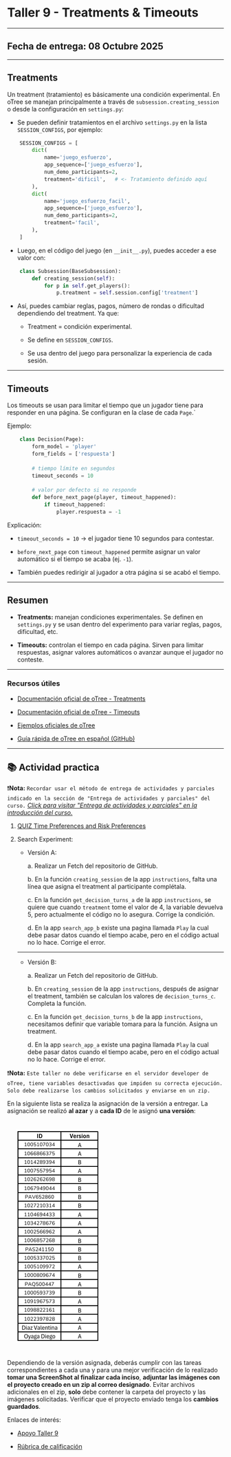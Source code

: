 # Taller 9 - Treatments & Timeouts
---
## Fecha de entrega: 08 Octubre 2025
---

## Treatments

Un treatment (tratamiento) es básicamente una condición experimental.
En oTree se manejan principalmente a través de `subsession.creating_session` o desde la configuración en `settings.py`:

- Se pueden definir tratamientos en el archivo `settings.py` en la lista `SESSION_CONFIGS`, por ejemplo:

```python
    SESSION_CONFIGS = [
        dict(
            name='juego_esfuerzo',
            app_sequence=['juego_esfuerzo'],
            num_demo_participants=2,
            treatment='dificil',   # <- Tratamiento definido aquí
        ),
        dict(
            name='juego_esfuerzo_facil',
            app_sequence=['juego_esfuerzo'],
            num_demo_participants=2,
            treatment='facil',
        ),
    ]
```
- Luego, en el código del juego (en `__init__.py`), puedes acceder a ese valor con:

```python
    class Subsession(BaseSubsession):
        def creating_session(self):
            for p in self.get_players():
                p.treatment = self.session.config['treatment']
```

- Así, puedes cambiar reglas, pagos, número de rondas o dificultad dependiendo del treatment. Ya que:
    - Treatment = condición experimental.

    - Se define en `SESSION_CONFIGS`.

    - Se usa dentro del juego para personalizar la experiencia de cada sesión.

---
## Timeouts

Los timeouts se usan para limitar el tiempo que un jugador tiene para responder en una página.
Se configuran en la clase de cada `Page`.`

Ejemplo:

```python
    class Decision(Page):
        form_model = 'player'
        form_fields = ['respuesta']

        # tiempo límite en segundos
        timeout_seconds = 10

        # valor por defecto si no responde
        def before_next_page(player, timeout_happened):
            if timeout_happened:
                player.respuesta = -1
```

Explicación:

- `timeout_seconds = 10` → el jugador tiene 10 segundos para contestar.

- `before_next_page` con `timeout_happened` permite asignar un valor automático si el tiempo se acaba (ej. `-1`).

- También puedes redirigir al jugador a otra página si se acabó el tiempo.

---

## Resumen

- **Treatments:** manejan condiciones experimentales. Se definen en `settings.py` y se usan dentro del experimento para variar reglas, pagos, dificultad, etc.

- **Timeouts:** controlan el tiempo en cada página. Sirven para limitar respuestas, asignar valores automáticos o avanzar aunque el jugador no conteste.

---
### Recursos útiles

- [Documentación oficial de oTree - Treatments](https://otree.readthedocs.io/en/latest/treatments.html)

- [Documentación oficial de oTree - Timeouts](https://otree.readthedocs.io/en/latest/timeouts.html)

- [Ejemplos oficiales de oTree](https://www.otreehub.com/)

- [Guía rápida de oTree en español (GitHub)](https://github.com/otree-org/otree)


---

## 📚 Actividad practica


❗**Nota:** `Recordar usar el método de entrega de actividades y parciales indicado en la sección de "Entrega de actividades y parciales" del curso.` *[Click para visitar "Entrega de actividades y parciales" en la introducción del curso.](../../README.md)*

1. [QUIZ Time Preferences and Risk Preferences](https://forms.gle/LgEvGoHs9g8VmU2T6)

2. Search Experiment:

    - Versión A:

        a. Realizar un Fetch del repositorio de GitHub.

        b. En la función `creating_session` de la app `instructions`, falta una línea que asigna el treatment al participante complétala.

        c. En la función `get_decision_turns_a` de la app `instructions`, se quiere que cuando `treatment` tome el valor de 4, la variable devuelva 5, pero actualmente el código no lo asegura. Corrige la condición.

        d. En la app `search_app_b` existe una pagina llamada `Play` la cual debe pasar datos cuando el tiempo acabe, pero en el código actual no lo hace. Corrige el error.




    ---

    - Versión B:

        a. Realizar un Fetch del repositorio de GitHub.

        b. En `creating_session` de la app `instructions`, después de asignar el treatment, también se calculan los valores de `decision_turns_c`. Completa la función.

        c. En la función `get_decision_turns_b` de la app `instructions`, necesitamos definir que variable tomara para la función. Asigna un treatment.

        d. En la app `search_app_a` existe una pagina llamada `Play` la cual debe pasar datos cuando el tiempo acabe, pero en el código actual no lo hace. Corrige el error.


❗**Nota:** `Este taller no debe verificarse en el servidor developer de oTree, tiene variables desactivadas que impiden su correcta ejecución. Solo debe realizarse los cambios solicitados y enviarse en un zip.`


En la siguiente lista se realiza la asignación de la versión a entregar. La asignación se realizó **al azar** y a **cada ID** de le asignó **una versión**: 

<img src="../../imgs/9/Lista_Taller_9.png" style="margin: 20px;">

Dependiendo de la versión asignada, deberás cumplir con las tareas correspondientes a cada una y para una mejor verificación de lo realizado **tomar una ScreenShot al finalizar cada inciso**, **adjuntar las imágenes con el proyecto creado en un zip al correo designado**. Evitar archivos adicionales en el zip, **solo** debe contener la carpeta del proyecto y las imágenes solicitadas. Verificar que el proyecto enviado tenga los **cambios guardados**.

Enlaces de interés:

- [Apoyo Taller 9]()

- [Rúbrica de calificación]()